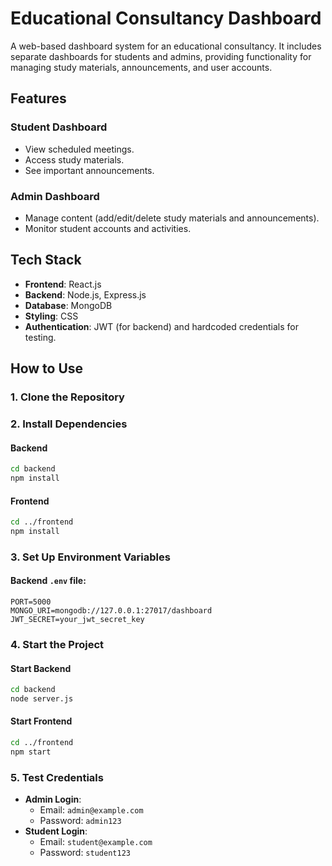 # Educational Consultancy Dashboard

A web-based dashboard system for an educational consultancy. It includes separate dashboards for students and admins, providing functionality for managing study materials, announcements, and user accounts.

## Features

### **Student Dashboard**
- View scheduled meetings.
- Access study materials.
- See important announcements.

### **Admin Dashboard**
- Manage content (add/edit/delete study materials and announcements).
- Monitor student accounts and activities.

## Tech Stack

- **Frontend**: React.js
- **Backend**: Node.js, Express.js
- **Database**: MongoDB
- **Styling**: CSS
- **Authentication**: JWT (for backend) and hardcoded credentials for testing.

## How to Use

### **1. Clone the Repository**

### **2. Install Dependencies**

#### Backend
```bash
cd backend
npm install
```

#### Frontend
```bash
cd ../frontend
npm install
```

### **3. Set Up Environment Variables**

#### Backend `.env` file:
```env
PORT=5000
MONGO_URI=mongodb://127.0.0.1:27017/dashboard
JWT_SECRET=your_jwt_secret_key
```

### **4. Start the Project**

#### Start Backend
```bash
cd backend
node server.js
```

#### Start Frontend
```bash
cd ../frontend
npm start
```

### **5. Test Credentials**
- **Admin Login**:
  - Email: `admin@example.com`
  - Password: `admin123`
- **Student Login**:
  - Email: `student@example.com`
  - Password: `student123`
